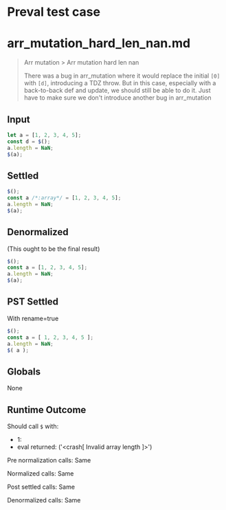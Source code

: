 # Preval test case

# arr_mutation_hard_len_nan.md

> Arr mutation > Arr mutation hard len nan
>
> There was a bug in arr_mutation where it would replace the
> initial `[0]` with `[d]`, introducing a TDZ throw.
> But in this case, especially with a back-to-back def and update, 
> we should still be able to do it. Just have to make sure we don't introduce
> another bug in arr_mutation

## Input

`````js filename=intro
let a = [1, 2, 3, 4, 5];
const d = $();
a.length = NaN;
$(a);
`````


## Settled


`````js filename=intro
$();
const a /*:array*/ = [1, 2, 3, 4, 5];
a.length = NaN;
$(a);
`````


## Denormalized
(This ought to be the final result)

`````js filename=intro
$();
const a = [1, 2, 3, 4, 5];
a.length = NaN;
$(a);
`````


## PST Settled
With rename=true

`````js filename=intro
$();
const a = [ 1, 2, 3, 4, 5 ];
a.length = NaN;
$( a );
`````


## Globals


None


## Runtime Outcome


Should call `$` with:
 - 1: 
 - eval returned: ('<crash[ Invalid array length ]>')

Pre normalization calls: Same

Normalized calls: Same

Post settled calls: Same

Denormalized calls: Same
